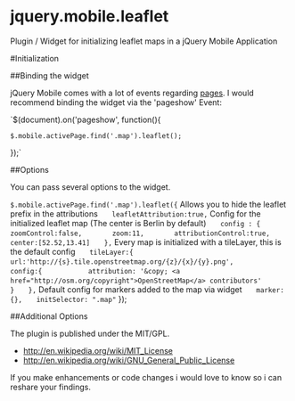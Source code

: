 jquery.mobile.leaflet
=====================

Plugin / Widget for initializing leaflet maps in a jQuery Mobile Application

#Initialization

##Binding the widget

jQuery Mobile comes with a lot of events regarding [pages](http://...). I would recommend binding the widget via the 'pageshow' Event:

`$(document).on('pageshow', function(){

	$.mobile.activePage.find('.map').leaflet();

});`

##Options

You can pass several options to the widget.

`$.mobile.activePage.find('.map').leaflet({`
Allows you to hide the leaflet prefix in the attributions
`	leafletAttribution:true,`
Config for the initialized leaflet map (The center is Berlin by default)
`	config : {`
`		zoomControl:false,`
`		zoom:11,`
`		attributionControl:true,`
`		center:[52.52,13.41]`
`	},`
Every map is initialized with a tileLayer, this is the default config
`	tileLayer:{`
`		url:'http://{s}.tile.openstreetmap.org/{z}/{x}/{y}.png', `
`		config:{`
`			attribution: '&copy; <a href="http://osm.org/copyright">OpenStreetMap</a> contributors'`
`		}`
`	},`
Default config for markers added to the map via widget
`	marker:{},`
`	initSelector: ".map"`
});

##Additional Options


The plugin is published under the MIT/GPL.

* http://en.wikipedia.org/wiki/MIT_License
* http://en.wikipedia.org/wiki/GNU_General_Public_License

If you make enhancements or code changes i would love to know so i can reshare your findings.